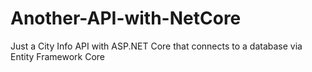 # Another-API-with-NetCore

Just a City Info API with ASP.NET Core that connects to a database via Entity Framework Core 

